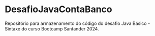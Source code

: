 # DesafioJavaContaBanco
Repositório para armazenamento do código do desafio Java Básico - Sintaxe do curso Bootcamp Santander 2024.
